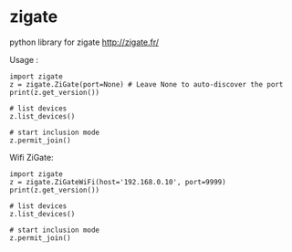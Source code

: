 # zigate
python library for zigate http://zigate.fr/

Usage :

```
import zigate
z = zigate.ZiGate(port=None) # Leave None to auto-discover the port
print(z.get_version())

# list devices
z.list_devices()

# start inclusion mode
z.permit_join()
```
Wifi ZiGate:

```
import zigate
z = zigate.ZiGateWiFi(host='192.168.0.10', port=9999)
print(z.get_version())

# list devices
z.list_devices()

# start inclusion mode
z.permit_join()
```

